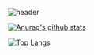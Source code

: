 ![header](https://capsule-render.vercel.app/api?type=wave&color=auto&height=300&section=header&text=👾Junior%20Data%20Engineer&fontSize=90)


<!---
zziyyung/zziyyung is a ✨ special ✨ repository because its `README.md` (this file) appears on your GitHub profile.
You can click the Preview link to take a look at your changes.
--->

[![Anurag's github stats](https://github-readme-stats.vercel.app/api?username=zziyyung)](https://github.com/anuraghazra/github-readme-status)

[![Top Langs](http://github-readme-stats.vercel.app/api/top-langs/?username=zziyyung&layout=compact)](https://github.com/anuraghazra/github-readme-stats)

